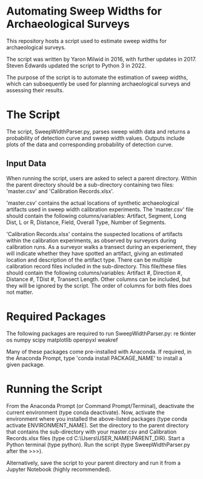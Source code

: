 # Automating Sweep Widths for Archaeological Surveys

This repository hosts a script used to estimate sweep widths for archaeological surveys.

The script was written by Yaron Milwid in 2016, with further updates in 2017. Steven Edwards updated the script to Python 3 in 2022.

The purpose of the script is to automate the estimation of sweep widths, which can subsequently be used for planning archaeological surveys and assessing their results.

# The Script

The script, SweepWidthParser.py, parses sweep width data and returns a probability of detection curve and sweep width values. Outputs include plots of the data and corresponding probability of detection curve. 

## Input Data

When running the script, users are asked to select a parent directory. Within the parent directory should be a sub-directory containing two files: 'master.csv' and 'Calibration Records.xlsx'.

'master.csv' contains the actual locations of synthetic archaeological artifacts used in sweep width calibration experiments. The 'master.csv' file should contain the following columns/variables: Artifact, Segment, Long Dist, L or R, Distance, Field, Overall Type, Number of Segments.

'Calibration Records.xlsx' contains the suspected locations of artifacts within the calibration experiments, as observed by surveyors during calibration runs. As a surveyor walks a transect during an experiement, they will indicate whether they have spotted an artifact, giving an estimated location and description of the artifact type. There can be multiple calibration record files included in the sub-directory. This file/these files should contain the following columns/variables: Artifact #, Direction #, Distance #, TDist #, Transect Length. Other columns can be included, but they will be ignored by the script. The order of columns for both files does not matter.

# Required Packages

The following packages are required to run SweepWidthParser.py:
  re
  tkinter
  os
  numpy
  scipy
  matplotlib
  openpyxl
  weakref

Many of these packages come pre-installed with Anaconda. If required, in the Anaconda Prompt, type 'conda install PACKAGE_NAME' to install a given package. 

# Running the Script

From the Anaconda Prompt (or Command Prompt/Terminal), deactivate the current environment (type conda deactivate). Now, activate the environment where you installed the above-listed packages (type conda activate ENVIRONMENT_NAME). Set the directory to the parent directory that contains the sub-directory with your master.csv and Calibration Records.xlsx files (type cd C:\Users\USER_NAME\PARENT_DIR\). Start a Python terminal (type python). Run the script (type SweepWidthParser.py after the >>>).

Alternatively, save the script to your parent directory and run it from a Jupyter Notebook (highly recommended). 

